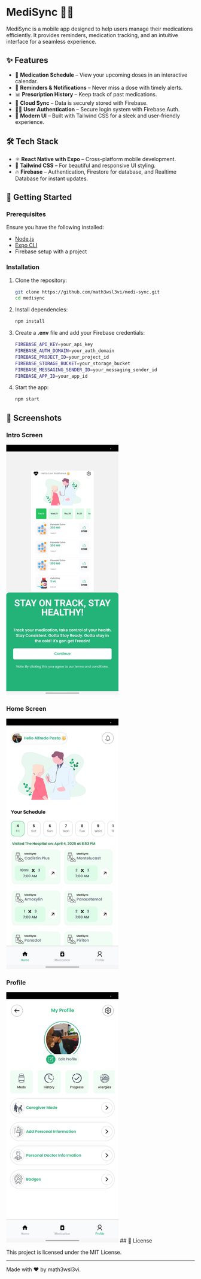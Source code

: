 # MediSync 📱💊

MediSync is a mobile app designed to help users manage their medications efficiently. It provides reminders, medication tracking, and an intuitive interface for a seamless experience.

## ✨ Features

- 📅 **Medication Schedule** – View your upcoming doses in an interactive calendar.
- 🔔 **Reminders & Notifications** – Never miss a dose with timely alerts.
- 📊 **Prescription History** – Keep track of past medications.
- 📡 **Cloud Sync** – Data is securely stored with Firebase.
- 👨‍⚕️ **User Authentication** – Secure login system with Firebase Auth.
- 🎨 **Modern UI** – Built with Tailwind CSS for a sleek and user-friendly experience.

## 🛠 Tech Stack

- ⚛ **React Native with Expo** – Cross-platform mobile development.
- 🎨 **Tailwind CSS** – For beautiful and responsive UI styling.
- 🔥 **Firebase** – Authentication, Firestore for database, and Realtime Database for instant updates.

## 🚀 Getting Started

### Prerequisites

Ensure you have the following installed:

- [Node.js](https://nodejs.org/)
- [Expo CLI](https://docs.expo.dev/get-started/installation/)
- Firebase setup with a project

### Installation

1. Clone the repository:

   ```sh
   git clone https://github.com/math3wsl3vi/medi-sync.git
   cd medisync
   ```

2. Install dependencies:

   ```sh
   npm install
   ```

3. Create a **.env** file and add your Firebase credentials:

   ```sh
   FIREBASE_API_KEY=your_api_key
   FIREBASE_AUTH_DOMAIN=your_auth_domain
   FIREBASE_PROJECT_ID=your_project_id
   FIREBASE_STORAGE_BUCKET=your_storage_bucket
   FIREBASE_MESSAGING_SENDER_ID=your_messaging_sender_id
   FIREBASE_APP_ID=your_app_id
   ```

4. Start the app:

   ```sh
   npm start
   ```

## 📸 Screenshots

### Intro Screen
<img src="screenshots/home.jpeg" alt="Home Screen" width="300" />

### Home Screen
<img src="screenshots/home1.jpeg" alt="Home Screen" width="300" />

### Profile
<img src="screenshots/profile.jpeg" alt="Home Screen" width="300" />
## 📜 License

This project is licensed under the MIT License.

---

Made with ❤️ by math3wsl3vi.

